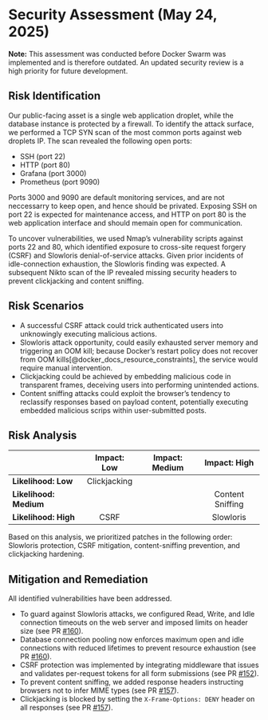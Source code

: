 # Security Assessment (May 24, 2025)

**Note:** This assessment was conducted before Docker Swarm was implemented and is therefore outdated. An updated security review is a high priority for future development.

## Risk Identification

Our public-facing asset is a single web application droplet, while the database instance is protected by a firewall.
To identify the attack surface, we performed a TCP SYN scan of the most common ports against web droplets IP.
The scan revealed the following open ports:

- SSH (port 22)
- HTTP (port 80)
- Grafana (port 3000)
- Prometheus (port 9090)

Ports 3000 and 9090 are default monitoring services, and are not neccessarry to keep open, and hence should be privated. Exposing SSH on port 22 is expected for maintenance access, and HTTP on port 80 is the web application interface and should memain open for communication.

To uncover vulnerabilities, we used Nmap’s vulnerability scripts against ports 22 and 80, which identified exposure to cross-site request forgery (CSRF) and Slowloris denial-of-service attacks. Given prior incidents of idle-connection exhaustion, the Slowloris finding was expected. A subsequent Nikto scan of the IP revealed missing security headers to prevent clickjacking and content sniffing.

## Risk Scenarios

- A successful CSRF attack could trick authenticated users into unknowingly executing malicious actions.
- Slowloris attack opportunity, could easily exhausted server memory and triggering an OOM kill; because Docker’s restart policy does not recover from OOM kills[@docker_docs_resource_constraints], the service would require manual intervention.
- Clickjacking could be achieved by embedding malicious code in transparent frames, deceiving users into performing unintended actions.
- Content sniffing attacks could exploit the browser’s tendency to reclassify responses based on payload content, potentially executing embedded malicious scrips within user-submitted posts.

## Risk Analysis

|                        | Impact: Low   | Impact: Medium | Impact: High      |
|------------------------|:-------------:|:--------------:|:-----------------:|
| **Likelihood: Low**    | Clickjacking  |                |                   |
| **Likelihood: Medium** |               |                | Content Sniffing  |
| **Likelihood: High**   | CSRF          |                | Slowloris         |

Based on this analysis, we prioritized patches in the following order: Slowloris protection, CSRF mitigation, content-sniffing prevention, and clickjacking hardening.

## Mitigation and Remediation

All identified vulnerabilities have been addressed.

- To guard against Slowloris attacks, we configured Read, Write, and Idle connection timeouts on the web server and imposed limits on header size (see PR [#160](https://github.com/DuwuOps/minitwit/pull/160)).
- Database connection pooling now enforces maximum open and idle connections with reduced lifetimes to prevent resource exhaustion (see PR [#160](https://github.com/DuwuOps/minitwit/pull/160)).
- CSRF protection was implemented by integrating middleware that issues and validates per-request tokens for all form submissions (see PR [#152](https://github.com/DuwuOps/minitwit/pull/158)).
- To prevent content sniffing, we added response headers instructing browsers not to infer MIME types (see PR [#157](https://github.com/DuwuOps/minitwit/pull/167)).
- Clickjacking is blocked by setting the `X-Frame-Options: DENY` header on all responses (see PR [#157](https://github.com/DuwuOps/minitwit/pull/167)).
